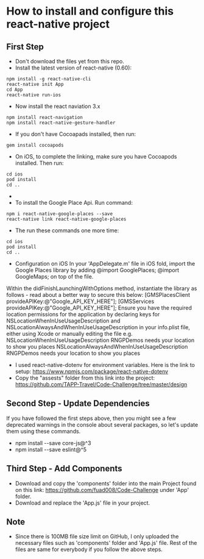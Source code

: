 # How to install and configure this react-native project

## First Step

- Don't download the files yet from this repo. 
- Install the latest version of react-native (0.60):
```
npm install -g react-native-cli
react-native init App
cd App
react-native run-ios
```
- Now install the react naviation 3.x
```
npm install react-navigation
npm install react-native-gesture-handler
```
- If you don't have Cocoapads installed, then run:
```
gem install cocoapods
```
- On iOS, to complete the linking, make sure you have Cocoapods installed. Then run:
```
cd ios
pod install
cd ..
```
- 
- To install the Google Place Api. Run command:
```
npm i react-native-google-places --save
react-native link react-native-google-places
```
- The run these commands one more time:
```
cd ios
pod install
cd ..
```
- Configuration on iOS
In your 'AppDelegate.m' file in iOS fold, import the Google Places library by adding
    @import GooglePlaces; 
    @import GoogleMaps;
on top of the file.

Within the didFinishLaunchingWithOptions method, instantiate the library as follows - read about a better way to secure this below:
[GMSPlacesClient provideAPIKey:@"Google_API_KEY_HERE"];
[GMSServices provideAPIKey:@"Google_API_KEY_HERE"];
Ensure you have the required location permissions for the application by declaring keys for NSLocationWhenInUseUsageDescription and NSLocationAlwaysAndWhenInUseUsageDescription in your info.plist file, either using Xcode or manually editing the file e.g.
<key>NSLocationWhenInUseUsageDescription</key>
	<string>RNGPDemos needs your location to show you places</string>
	<key>NSLocationAlwaysAndWhenInUseUsageDescription</key>
	<string>RNGPDemos needs your location to show you places</string>
 
- I used react-native-dotenv for environment variables. Here is the link to setup: https://www.npmjs.com/package/react-native-dotenv
- Copy the "assests" folder from this link into the project: https://github.com/TAPP-Travel/Code-Challenge/tree/master/design


## Second Step - Update Dependencies
 If you have followed the first steps above, then you might see a few deprecated warnings in the console about several packages, so let's update them using these commands.
- npm install --save core-js@^3
- npm install --save eslint@^5

## Third Step - Add Components
- Download and copy the 'components' folder into the main Project found on this link: https://github.com/fuad008/Code-Challenge under 'App' folder.
- Download and replace the 'App.js' file in your project.

## Note
- Since there is 100MB file size limit on GitHub, I only uploaded the necessary files such as 'components' folder and 'App.js' file. Rest of the files are same for everybody if you follow the above steps. 
